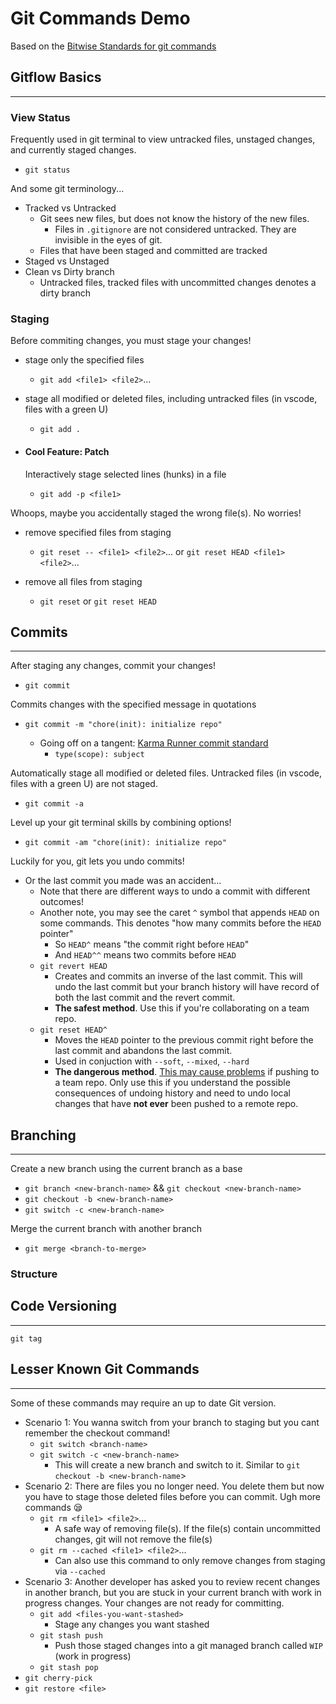 # Git Commands Demo
Based on the [Bitwise Standards for git commands](https://github.com/Shift3/standards-and-practices/blob/main/standards/git-commands.md)

## **Gitflow Basics**
---
### **View Status**
Frequently used in git terminal to view untracked files, unstaged changes, and currently staged changes.
* `git status`

And some git terminology...
* Tracked vs Untracked
  * Git sees new files, but does not know the history of the new files.
    * Files in `.gitignore` are not considered untracked. They are invisible in the eyes of git. 
  * Files that have been staged and committed are tracked
* Staged vs Unstaged
* Clean vs Dirty branch
  * Untracked files, tracked files with uncommitted changes denotes a dirty branch
### **Staging**
Before commiting changes, you must stage your changes!
* stage only the specified files
  * `git add <file1> <file2>`...
* stage all modified or deleted files, including untracked files (in vscode, files with a green U)
  * `git add .`

* #### **Cool Feature: Patch**
  Interactively stage selected lines (hunks) in a file
  * `git add -p <file1>` 

Whoops, maybe you accidentally staged the wrong file(s). No worries!
* remove specified files from staging
  * `git reset -- <file1> <file2>`... or `git reset HEAD <file1> <file2>`...

* remove all files from staging
  * `git reset` or `git reset HEAD`

## **Commits**
---
After staging any changes, commit your changes!

* `git commit`

Commits changes with the specified message in quotations

* `git commit -m "chore(init): initialize repo"`

  * Going off on a tangent: [Karma Runner commit standard](http://karma-runner.github.io/1.0/dev/git-commit-msg.html)
    * `type(scope): subject`

Automatically stage all modified or deleted files. Untracked files (in vscode, files with a green U) are not staged.

* `git commit -a`

Level up your git terminal skills by combining options!
* `git commit -am "chore(init): initialize repo"`

Luckily for you, git lets you undo commits!
* Or the last commit you made was an accident...
  * Note that there are different ways to undo a commit with different outcomes!
  * Another note, you may see the caret `^` symbol that appends `HEAD` on some commands. This denotes "how many commits before the `HEAD` pointer"
    * So `HEAD^` means "the commit right before `HEAD`"
    * And `HEAD^^` means two commits before `HEAD`
  * `git revert HEAD`
    * Creates and commits an inverse of the last commit. This will undo the last commit but your branch history will have record of both the last commit and the revert commit.
    * **The safest method**. Use this if you're collaborating on a team repo.
  * `git reset HEAD^`
    * Moves the `HEAD` pointer to the previous commit right before the last commit and abandons the last commit.
    * Used in conjuction with `--soft`, `--mixed`, `--hard`
    * **The dangerous method**. [This may cause problems](https://www.atlassian.com/git/tutorials/undoing-changes/git-reset#:~:text=Don%27t%20Reset%20Public%20History) if pushing to a team repo. Only use this if you understand the possible consequences of undoing history and need to undo local changes that have **not ever** been pushed to a remote repo.

## **Branching**
---
Create a new branch using the current branch as a base
* `git branch <new-branch-name>` && `git checkout <new-branch-name>`
* `git checkout -b <new-branch-name>`
* `git switch -c <new-branch-name>`

Merge the current branch with another branch
* `git merge <branch-to-merge>`

### **Structure**

## **Code Versioning**
---
`git tag`
## Lesser Known Git Commands
---
Some of these commands may require an up to date Git version.
* Scenario 1: You wanna switch from your branch to staging but you cant remember the checkout command!
  * `git switch <branch-name>`
  * `git switch -c <new-branch-name>`
    * This will create a new branch and switch to it. Similar to `git checkout -b <new-branch-name`>
* Scenario 2: There are files you no longer need. You delete them but now you have to stage those deleted files before you can commit. Ugh more commands 😪
  * `git rm <file1> <file2>`...
    * A safe way of removing file(s). If the file(s) contain uncommitted changes, git will not remove the file(s)
  * `git rm --cached <file1> <file2>`...
    * Can also use this command to only remove changes from staging via `--cached`
* Scenario 3: Another developer has asked you to review recent changes in another branch, but you are stuck in your current branch with work in progress changes. Your changes are not ready for committing.
  * `git add <files-you-want-stashed>`
    * Stage any changes you want stashed
  * `git stash push`
    * Push those staged changes into a git managed branch called `WIP` (work in progress)
  * `git stash pop`
* `git cherry-pick`
* `git restore <file> `
